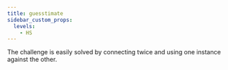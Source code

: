 ```yaml
---
title: guesstimate
sidebar_custom_props:
  levels:
    - HS
---
```


The challenge is easily solved by connecting twice and using one instance against the other.